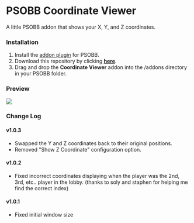 # PSOBB Coordinate Viewer
A little PSOBB addon that shows your X, Y, and Z coordinates.

### Installation
1. Install the [addon plugin](https://github.com/HybridEidolon/psobbaddonplugin) for PSOBB.
2. Download this repository by clicking [**here**](https://github.com/SethClydesdale/psobb-coordinate-viewer/archive/master.zip).
3. Drag and drop the **Coordinate Viewer** addon into the /addons directory in your PSOBB folder.

### Preview
[![](https://i11.servimg.com/u/f11/18/21/41/30/pso13112.jpg)](https://i11.servimg.com/u/f11/18/21/41/30/pso13112.jpg)

### Change Log

#### v1.0.3
- Swapped the Y and Z coordinates back to their original positions.
- Removed "Show Z Coordinate" configuration option.

#### v1.0.2
- Fixed incorrect coordinates displaying when the player was the 2nd, 3rd, etc.. player in the lobby. (thanks to soly and staphen for helping me find the correct index)

#### v1.0.1
- Fixed initial window size